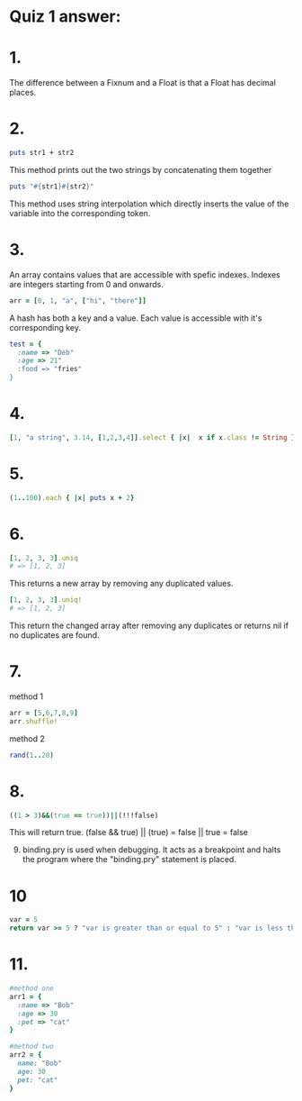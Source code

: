 # Quiz 1 answer:


# 1. 
The difference between a Fixnum and a Float is that a Float has decimal places.


# 2.
```ruby
puts str1 + str2
```
This method prints out the two strings by concatenating them together
```ruby
puts "#{str1}#{str2}"
```
This method uses string interpolation which directly inserts the value of the variable into the corresponding token. 


# 3. 
An array contains values that are accessible with spefic indexes. Indexes are integers starting from 0 and onwards. 
```ruby
arr = [0, 1, "a", ["hi", "there"]]
```
A hash has both a key and a value. Each value is accessible with it's corresponding key.
```ruby
test = {
  :name => "Deb"
  :age => 21"
  :food => "fries"
}
```


# 4.
```ruby
[1, "a string", 3.14, [1,2,3,4]].select { |x|  x if x.class != String }
```

# 5.
```ruby
(1..100).each { |x| puts x + 2}
```

# 6.
```ruby
[1, 2, 3, 3].uniq
# => [1, 2, 3]
```
This returns a new array by removing any duplicated values. 
```ruby 
[1, 2, 3, 3].uniq!
# => [1, 2, 3]
```
This return the changed array after removing any duplicates or returns nil if no duplicates are found.

# 7. 
method 1
```ruby
arr = [5,6,7,8,9]
arr.shuffle!
```
method 2
```ruby
rand(1..20)
```


# 8.
```ruby
((1 > 3)&&(true == true))||(!!!false)
```
This will return true. 
(false && true) || (true) = false || true = false


9. binding.pry is used when debugging. It acts as a breakpoint and halts the program where the "binding.pry" statement is placed.


# 10
```ruby
var = 5
return var >= 5 ? "var is greater than or equal to 5" : "var is less than 5"
```


# 11.
```ruby
#method one
arr1 = {
  :name => "Bob"
  :age => 30
  :pet => "cat"
}

#method two
arr2 = {
  name: "Bob"
  age: 30
  pet: "cat"
}
```